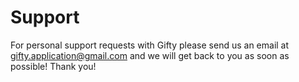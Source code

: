 # Support

For personal support requests with Gifty please send us an email 
at gifty.application@gmail.com and we will get back to you as soon 
as possible! Thank you!
